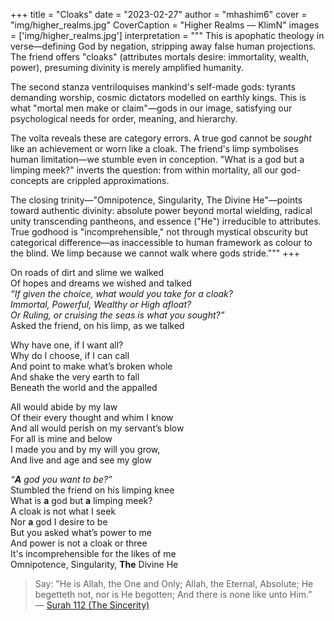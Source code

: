 +++
title = "Cloaks"
date = "2023-02-27"
author = "mhashim6"
cover = "img/higher_realms.jpg"
CoverCaption = "Higher Realms — KlimN"
images = ['img/higher_realms.jpg']
interpretation = """
This is apophatic theology in verse—defining God by negation, stripping away false human projections. The friend offers "cloaks" (attributes mortals desire: immortality, wealth, power), presuming divinity is merely amplified humanity. 

The second stanza ventriloquises mankind's self-made gods: tyrants demanding worship, cosmic dictators modelled on earthly kings. This is what "mortal men make or claim"—gods in our image, satisfying our psychological needs for order, meaning, and hierarchy.

The volta reveals these are category errors. A true god cannot be *sought* like an achievement or worn like a cloak. The friend's limp symbolises human limitation—we stumble even in conception. "What is a god but a limping meek?" inverts the question: from within mortality, all our god-concepts are crippled approximations.

The closing trinity—"Omnipotence, Singularity, The Divine He"—points toward authentic divinity: absolute power beyond mortal wielding, radical unity transcending pantheons, and essence ("He") irreducible to attributes. True godhood is "incomprehensible," not through mystical obscurity but categorical difference—as inaccessible to human framework as colour to the blind. We limp because we cannot walk where gods stride."""
+++

On roads of dirt and slime we walked  
Of hopes and dreams we wished and talked  
_“If given the choice, what would you take for a cloak?_  
_Immortal, Powerful, Wealthy or High afloat?_  
_Or Ruling, or cruising the seas is what you sought?”_  
Asked the friend, on his limp, as we talked  

Why have one, if I want all?  
Why do I choose, if I can call  
And point to make what’s broken whole  
And shake the very earth to fall  
Beneath the world and the appalled  

All would abide by my law  
Of their every thought and whim I know  
And all would perish on my servant’s blow  
For all is mine and below  
I made you and by my will you grow,  
And live and age and see my glow  

_“**A** god you want to be?”_  
Stumbled the friend on his limping knee  
What is **a** god but **a** limping meek?  
A cloak is not what I seek  
Nor **a** god I desire to be  
But you asked what’s power to me  
And power is not a cloak or three  
It's incomprehensible for the likes of me  
Omnipotence, Singularity, **The** Divine He  

> Say: "He is Allah, the One and Only; Allah, the Eternal, Absolute; He begetteth not, nor is He begotten; And there is none like unto Him.” \
— [Surah 112 (The Sincerity)](https://quran.com/112)
